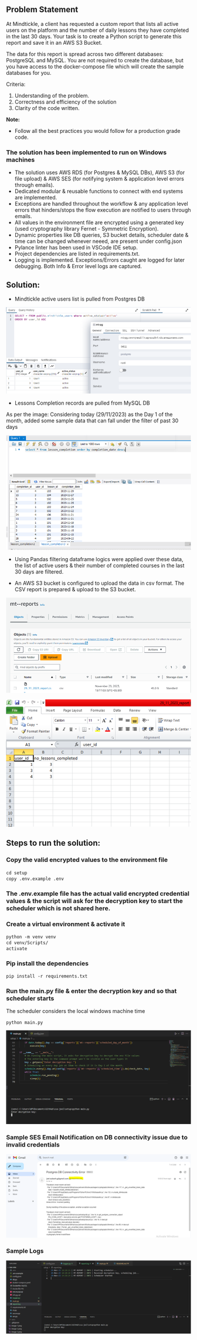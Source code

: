 ## Problem Statement
At Mindtickle, a client has requested a custom report that lists all active users on the platform and the number of daily lessons they have completed in the last 30 days. Your task is to create a Python script to generate this report and save it in an AWS S3 Bucket.

The data for this report is spread across two different databases: PostgreSQL and MySQL. You are not required to create the database, but you have access to the docker-compose file which will create the sample databases for you.

Criteria:
1. Understanding of the problem.
2. Correctness and efficiency of the solution
3. Clarity of the code written.

**Note:**
- Follow all the best practices you would follow for a production grade code.

### The solution has been implemented to run on Windows machines

- The solution uses AWS RDS (for Postgres & MySQL DBs), AWS S3 (for file upload) & AWS SES (for notifying system & application level errors through emails).
- Dedicated modular & reusable functions to connect with end systems are implemented.
-  Exceptions are handled throughout the workflow & any application level errors that hinders/stops the flow execution are notified to users through emails.
- All values in the environment file are encrypted using a generated key (used cryptography library Fernet - Symmetric Encryption).
- Dynamic properties like DB queries, S3 bucket details, scheduler date & time can be changed whenever neeed, are present under config.json
- Pylance linter has been used in VSCode IDE setup.
- Project dependencies are listed in requirements.txt.
- Logging is implemented. Exceptions/Errors caught are logged for later debugging. Both Info & Error level logs are captured.

## Solution:

- Mindtickle active users list is pulled from Postgres DB 

![Alt text](image.png)

- Lessons Completion records are pulled from MySQL DB

As per the image: Considering today (29/11/2023) as the Day 1 of the month, added some sample data that can fall under the filter of past 30 days

![Alt text](image-1.png)

- Using Pandas filtering dataframe logics were applied over these data, the list of active users & their number of completed courses in the last 30 days are filtered.

- An AWS S3 bucket is configured to upload the data in csv format. The CSV report is prepared & upload to the S3 bucket.

![Alt text](image-2.png)

![Alt text](image-3.png)

## Steps to run the solution:
### Copy the valid encrypted values to the environment file
```
cd setup
copy .env.example .env
```
### The .env.example file has the actual valid encrypted credential values & the script will ask for the decryption key to start the scheduler which is not shared here.

### Create a virtual environment & activate it
```
python -m venv venv
cd venv/Scripts/
activate
```

### Pip install the dependencies
```
pip install -r requirements.txt
```
### Run the main.py file & enter the decryption key and so that scheduler starts
The scheduler considers the local windows machine time
```
python main.py
```
![Alt text](image-4.png)

### Sample SES Email Notification on DB connectivity issue due to invalid credentials

![Alt text](image-6.png)

### Sample Logs

![Alt text](image-7.png)